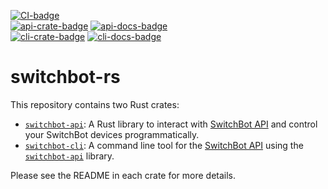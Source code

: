 [![CI-badge]][CI]  
[![api-crate-badge]][api-crate]
[![api-docs-badge]][api-docs]  
[![cli-crate-badge]][cli-crate]
[![cli-docs-badge]][cli-docs]

[CI-badge]: https://github.com/kojiishi/switchbot-rs/actions/workflows/rust-ci.yml/badge.svg
[CI]: https://github.com/kojiishi/switchbot-rs/actions/workflows/rust-ci.yml
[api-crate-badge]: https://img.shields.io/crates/v/switchbot-api.svg
[api-crate]: https://crates.io/crates/switchbot-api
[api-docs-badge]: https://docs.rs/switchbot-api/badge.svg
[api-docs]: https://docs.rs/switchbot-api/
[cli-crate-badge]: https://img.shields.io/crates/v/switchbot-cli.svg
[cli-crate]: https://crates.io/crates/switchbot-cli
[cli-docs-badge]: https://docs.rs/switchbot-cli/badge.svg
[cli-docs]: https://docs.rs/switchbot-cli/

# switchbot-rs

This repository contains two Rust crates:
* [`switchbot-api`]: A Rust library to interact with [SwitchBot API]
  and control your SwitchBot devices programmatically.
* [`switchbot-cli`]: A command line tool for the [SwitchBot API]
  using the [`switchbot-api`] library.

Please see the README in each crate for more details.

[SwitchBot API]: https://github.com/OpenWonderLabs/SwitchBotAPI
[`switchbot-api`]: https://github.com/kojiishi/switchbot-rs/tree/main/api
[`switchbot-cli`]: https://github.com/kojiishi/switchbot-rs/tree/main/cli
